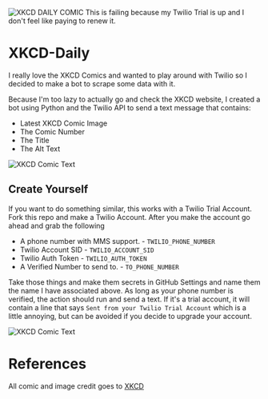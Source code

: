 ![XKCD DAILY COMIC](https://github.com/nathankurt/XKCD-Daily/workflows/XKCD%20DAILY%20COMIC/badge.svg)
This is failing because my Twilio Trial is up and I don't feel like paying to renew it. 
# XKCD-Daily
I really love the XKCD Comics and wanted to play around with Twilio so I decided to make a bot to scrape some data with it. 

Because I'm too lazy to actually go and check the XKCD website, I created a bot using Python and the Twilio API to send a text message that contains:
  * Latest XKCD Comic Image
  * The Comic Number
  * The Title
  * The Alt Text

![XKCD Comic Text](https://user-images.githubusercontent.com/9864281/75191785-06edb380-5721-11ea-8069-53a1c3dd7786.jpg)


## Create Yourself

If you want to do something similar, this works with a Twilio Trial Account. Fork this repo and make a Twilio Account. After you make the account go ahead and grab the following
  * A phone number with MMS support. - `TWILIO_PHONE_NUMBER`
  * Twilio Account SID - `TWILIO_ACCOUNT_SID`
  * Twilio Auth Token - `TWILIO_AUTH_TOKEN`
  * A Verified Number to send to. - `TO_PHONE_NUMBER`

Take those things and make them secrets in GitHub Settings and name them the name I have associated above. As long as your phone number is verified, the action should run and send a text.
If it's a trial account, it will contain a line that says `Sent from your Twilio Trial Account` which is a little annoying, but can be avoided if you decide to upgrade your account. 

![XKCD Comic Text](https://user-images.githubusercontent.com/9864281/75191785-06edb380-5721-11ea-8069-53a1c3dd7786.jpg)

# References
All comic and image credit goes to [XKCD](https://xkcd.com) 

